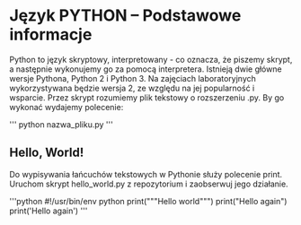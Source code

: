 # Język PYTHON – Podstawowe informacje

Python to język skryptowy, interpretowany - co oznacza, że piszemy skrypt, a następnie
wykonujemy go za pomocą interpretera. Istnieją dwie główne wersje Pythona, Python 2
i Python 3. Na zajęciach laboratoryjnych wykorzystywana będzie wersja 2, ze względu na jej
popularność i wsparcie.
Przez skrypt rozumiemy plik tekstowy o rozszerzeniu .py. By go wykonać wydajemy
polecenie:

'''
python nazwa_pliku.py
'''

## Hello, World!

Do wypisywania łańcuchów tekstowych w Pythonie służy polecenie print. Uruchom skrypt hello_world.py z repozytorium i zaobserwuj jego działanie.

'''python
#!/usr/bin/env python
print("""Hello world""")
print("Hello again")
print('Hello again')
'''


